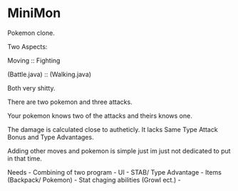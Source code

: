 MiniMon
=========

Pokemon clone.

Two Aspects:

Moving :: Fighting

(Battle.java) :: (Walking.java)

Both very shitty.

There are two pokemon and three attacks.

Your pokemon knows two of the attacks and theirs knows one.

The damage is calculated close to autheticly. It lacks Same Type Attack Bonus and Type Advantages.

Adding other moves and pokemon is simple just im just not dedicated to put in that time.

Needs - Combining of two program - UI - STAB/ Type Advantage - Items (Backpack/ Pokemon) - Stat chaging abilities (Growl ect.) -

